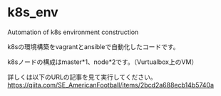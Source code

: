 # k8s_env
Automation of k8s environment construction

k8sの環境構築をvagrantとansibleで自動化したコードです。

k8sノードの構成はmaster\*1、node\*2です。（Vurtualbox上のVM）

詳しくは以下のURLの記事を見て実行してください。  
https://qiita.com/SE_AmericanFootball/items/2bcd2a688ecb14b5740a
